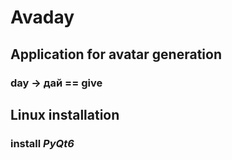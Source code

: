 # Avaday
## Application for avatar generation
### day -> дай == give

## Linux installation

### install _PyQt6_